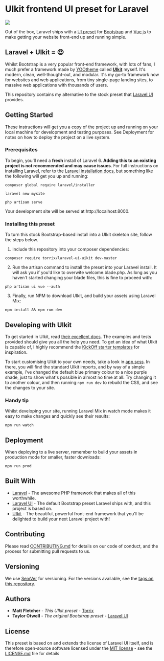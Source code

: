 # UIkit frontend UI preset for Laravel

![](https://torrix.uk/laravel-ui-uikit.jpg)

Out of the box, Laravel ships with a [UI preset](https://github.com/laravel/ui) for [Bootstrap](https://getbootstrap.com/) and [Vue.js](https://vuejs.org/) to make getting your website front-end up and running simple.

## Laravel + UIkit = :heart_eyes:

Whilst Bootstrap is a very popular front-end framework, with lots of fans, I much prefer a framework made by [YOOtheme](https://yootheme.com/) called **[UIkit](https://getuikit.com/)** myself. It's modern, clean, well-thought-out, and modular. It's my go-to framework now for websites and web applications, from tiny single-page landing sites, to massive web applications with thousands of users.

This repository contains my alternative to the stock preset that [Laravel UI](https://github.com/laravel/ui) provides.

## Getting Started

These instructions will get you a copy of the project up and running on your local machine for development and testing purposes. See Deployment for notes on how to deploy the project on a live system.

### Prerequisites

To begin, you'll need a **fresh** install of Laravel 6. **Adding this to an existing project is not recommended and may cause issues**. For full instructions on installing Laravel, refer to the [Laravel installation docs](https://laravel.com/docs/6.x/installation), but something like the following will get you up and running:

```
composer global require laravel/installer

laravel new mysite

php artisan serve
```

Your development site will be served at http://localhost:8000.

### Installing this preset

To turn this stock Bootstrap-based install into a UIkit skeleton site, follow the steps below.

1. Include this repository into your composer dependencies:

```
composer require torrix/laravel-ui-uikit dev-master
```

2. Run the artisan command to install the preset into your Laravel install. It will ask you if you'd like to overwite welcome.blade.php. As long as you haven't started changing your blade files, this is fine to proceed with:

```
php artisan ui vue --auth
```

3. Finally, run NPM to download UIkit, and build your assets using Laravel Mix:

```
npm install && npm run dev
```

## Developing with UIkit

To get started in UIkit, read [their excellent docs](https://getuikit.com/docs/introduction). The examples and tests provided should give you all the help you need. To get an idea of what UIkit is capable of, I highly recommend the [KickOff starter templates](https://zzseba78.github.io/Kick-Off/) for inspiration. 

To start customising UIkit to your own needs, take a look in [app.scss](src/Presets/uikit-stubs/app.scss). In there, you will find the standard UIkit imports, and by way of a simple example, I've changed the default blue primary colour to a nice purple shade, just to show what's possible in almost no time at all. Try changing it to another colour, and then running `npm run dev` to rebuild the CSS, and see the changes to your site.

### Handy tip

Whilst developing your site, running Laravel Mix in watch mode makes it easy to make changes and quickly see their results:

```
npm run watch
```

## Deployment

When deploying to a live server, remember to build your assets in production mode for smaller, faster downloads:
```
npm run prod
```

## Built With

* [Laravel](https://laravel.com/) - The awesome PHP framework that makes all of this worthwhile.
* [Laravel UI](https://github.com/laravel/ui) - The default Bootstrap preset Laravel ships with, and this project is based on.
* [UIkit](https://getuikit.com/) - The beautiful, powerful front-end framework that you'll be delighted to build your next Laravel project with!

## Contributing

Please read [CONTRIBUTING.md](CONTRIBUTING.md) for details on our code of conduct, and the process for submitting pull requests to us.

## Versioning

We use [SemVer](http://semver.org/) for versioning. For the versions available, see the [tags on this repository](https://github.com/Torrix/laravel-ui-uikit/tags). 

## Authors

* **Matt Fletcher** - *This UIkit preset* - [Torrix](https://torrix.uk)
* **Taylor Otwell** - *The original Bootstrap preset* - [Laravel UI](https://github.com/laravel/ui)

## License

This preset is based on and extends the license of Laravel UI itself, and is therefore open-source software licensed under the [MIT license](https://opensource.org/licenses/MIT) - see the [LICENSE.md](LICENSE.md) file for details
